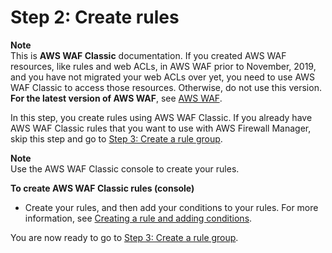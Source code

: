 # Step 2: Create rules<a name="classic-get-started-fms-create-rules"></a>

**Note**  
This is **AWS WAF Classic** documentation\. If you created AWS WAF resources, like rules and web ACLs, in AWS WAF prior to November, 2019, and you have not migrated your web ACLs over yet, you need to use AWS WAF Classic to access those resources\. Otherwise, do not use this version\.  
**For the latest version of AWS WAF**, see [AWS WAF](waf-chapter.md)\. 

In this step, you create rules using AWS WAF Classic\. If you already have AWS WAF Classic rules that you want to use with AWS Firewall Manager, skip this step and go to [Step 3: Create a rule group](classic-get-started-fms-create-rule-group.md)\. 

**Note**  
Use the AWS WAF Classic console to create your rules\. <a name="classic-get-started-fms-create-rules-procedure"></a>

**To create AWS WAF Classic rules \(console\)**
+ Create your rules, and then add your conditions to your rules\. For more information, see [Creating a rule and adding conditions](classic-web-acl-rules-creating.md)\. 

You are now ready to go to [Step 3: Create a rule group](classic-get-started-fms-create-rule-group.md)\.